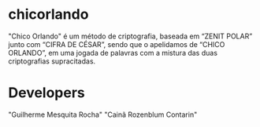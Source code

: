 # chicorlando
"Chico Orlando" é um método de criptografia, baseada em “ZENIT POLAR” junto com “CIFRA DE CÉSAR”, sendo que o apelidamos de “CHICO ORLANDO”, em uma jogada de palavras com a mistura das duas criptografias supracitadas.


# Developers
"Guilherme Mesquita Rocha"
"Cainã Rozenblum Contarin"
